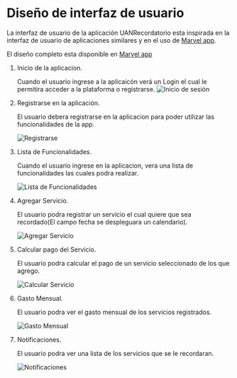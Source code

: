 # Diseño de interfaz de usuario

La interfaz de usuario de la aplicación UANRecordatorio esta inspirada en la interfaz de usuario de
aplicaciones similares y en el uso de [Marvel app](https://marvelapp.com/).

El diseño completo esta disponible
en [Marvel app](https://marvelapp.com/prototype/bdbchg1)


1. Inicio de la aplicacion.

   Cuando el usuario ingrese a la aplicaicón verá un Login el cual le permitira acceder a la plataforma o registrarse.
    ![Inicio de sesión](imagenes/login.png)
    
2. Registrarse en la aplicación.
   
   El usuario debera registrarse en la aplicacion para poder utilizar las funcionalidades de la app.
   
   ![Registrarse](imagenes/Registrar.png)
   
3. Lista de Funcionalidades.
   
   Cuando el usuario ingrese en la aplicacion, vera una lista de funcionalidades las cuales podra realizar.
   
   ![Lista de Funcionalidades](imagenes/Lista_de_Funcionalidades.png)
   
4. Agregar Servicio.
   
   El usuario podra registrar un servicio el cual quiere que sea recordado(El campo fecha se despleguara un calendario). 
   
   ![Agregar Servicio](imagenes/Agregar_Servicio.png)

5. Calcular pago del Servicio.
   
   El usuario podra calcular el pago de un servicio seleccionado de los que agrego. 
   
   ![Calcular Servicio](imagenes/Calcular_servicio.png)

6. Gasto Mensual.
   
   El usuario podra ver el gasto mensual de los servicios registrados. 
   
   ![Gasto Mensual](imagenes/Gasto_Mensual.png)

7. Notificaciones.
   
   El usuario podra ver una lista de los servicios que se le recordaran. 
   
   ![Notificaciones](imagenes/Notificaciones.png)
